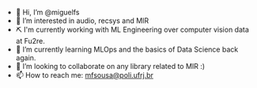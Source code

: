 - 👋 Hi, I’m @miguelfs
- 👀 I’m interested in audio, recsys and MIR
- ⛏️ I'm currently working with ML Engineering over computer vision data at Fu2re.
- 🌱 I’m currently learning MLOps and the basics of Data Science back again.
- 💞️ I’m looking to collaborate on any library related to MIR :)
- 📫 How to reach me: mfsousa@poli.ufrj.br

<!---
miguelfs/miguelfs is a ✨ special ✨ repository because its `README.md` (this file) appears on your GitHub profile.
You can click the Preview link to take a look at your changes.
--->
